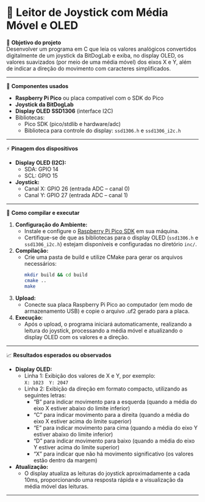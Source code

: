 # 📘 Leitor de Joystick com Média Móvel e OLED

🎯 **Objetivo do projeto**  
Desenvolver um programa em C que leia os valores analógicos convertidos digitalmente de um joystick da BitDogLab e exiba, no display OLED, os valores suavizados (por meio de uma média móvel) dos eixos X e Y, além de indicar a direção do movimento com caracteres simplificados.

---

🧩 **Componentes usados**  
- **Raspberry Pi Pico** ou placa compatível com o SDK do Pico  
- **Joystick da BitDogLab**  
- **Display OLED SSD1306** (interface I2C)  
- Bibliotecas:  
  - Pico SDK (pico/stdlib e hardware/adc)  
  - Biblioteca para controle do display: `ssd1306.h` e `ssd1306_i2c.h`

---

⚡ **Pinagem dos dispositivos**  
- **Display OLED (I2C):**  
  - SDA: GPIO 14  
  - SCL: GPIO 15  
- **Joystick:**  
  - Canal X: GPIO 26 (entrada ADC – canal 0)  
  - Canal Y: GPIO 27 (entrada ADC – canal 1)

---

🧪 **Como compilar e executar**  
1. **Configuração do Ambiente:**  
   - Instale e configure o [Raspberry Pi Pico SDK](https://datasheets.raspberrypi.com/pico/getting-started-with-pico.pdf) em sua máquina.  
   - Certifique-se de que as bibliotecas para o display OLED (`ssd1306.h` e `ssd1306_i2c.h`) estejam disponíveis e configuradas no diretório `inc/`.
2. **Compilação:**  
   - Crie uma pasta de build e utilize CMake para gerar os arquivos necessários:
     ```bash
     mkdir build && cd build
     cmake ..
     make
     ```
3. **Upload:**  
   - Conecte sua placa Raspberry Pi Pico ao computador (em modo de armazenamento USB) e copie o arquivo .uf2 gerado para a placa.
4. **Execução:**  
   - Após o upload, o programa iniciará automaticamente, realizando a leitura do joystick, processando a média móvel e atualizando o display OLED com os valores e a direção.

---

📈 **Resultados esperados ou observados**  
- **Display OLED:**  
  - Linha 1: Exibição dos valores de X e Y, por exemplo:  
    `X: 1023  Y: 2047`
  - Linha 2: Exibição da direção em formato compacto, utilizando as seguintes letras:
    - “B” para indicar movimento para a esquerda (quando a média do eixo X estiver abaixo do limite inferior)
    - “C” para indicar movimento para a direita (quando a média do eixo X estiver acima do limite superior)
    - “E” para indicar movimento para cima (quando a média do eixo Y estiver abaixo do limite inferior)
    - “D” para indicar movimento para baixo (quando a média do eixo Y estiver acima do limite superior)
    - “X” para indicar que não há movimento significativo (os valores estão dentro da margem)
- **Atualização:**  
  - O display atualiza as leituras do joystick aproximadamente a cada 10ms, proporcionando uma resposta rápida e a visualização da média móvel das leituras.

---

